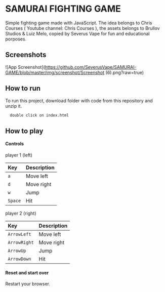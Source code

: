 # SAMURAI FIGHTING GAME

Simple fighting game made with JavaScript. The idea belongs to Chris Courses ( Youtube channel: Chris Courses ), the assets belongs to Brullov Studios & Luiz Melo, copied by Severus Vape for fun and educational porposes.

## Screenshots

![App Screenshot](https://github.com/SeverusVape/SAMURAI-GAME/blob/master/img/screenshot/Screenshot (6).png?raw=true)

## How to run

To run this project, download folder with code from this repository and unzip it.

```bash
  double click on index.html
```

## How to play

#### Controls

player 1 (left)

| Key     | Description |
| :------ | :---------- |
| `a`     | Move left   |
| `d`     | Move right  |
| `w`     | Jump        |
| `Space` | Hit         |

player 2 (right)

| Key          | Description |
| :----------- | :---------- |
| `ArrowLeft`  | Move left   |
| `ArrowRight` | Move right  |
| `ArrowUp`    | Jump        |
| `ArrowDown`  | Hit         |

#### Reset and start over

Restart your browser.
